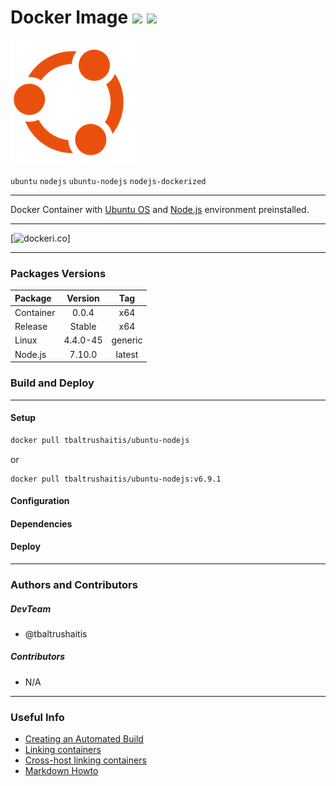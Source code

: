 # Docker Image [![](https://images.microbadger.com/badges/version/tbaltrushaitis/ubuntu-nodejs.svg)](https://microbadger.com/images/tbaltrushaitis/ubuntu-nodejs) [![](https://images.microbadger.com/badges/image/tbaltrushaitis/ubuntu-nodejs.svg)](https://microbadger.com/images/tbaltrushaitis/ubuntu-nodejs)

![Ubuntu Logo](https://raw.githubusercontent.com/docker-library/docs/01c12653951b2fe592c1f93a13b4e289ada0e3a1/ubuntu/logo.png)

`ubuntu` `nodejs` `ubuntu-nodejs` `nodejs-dockerized`

--------

Docker Container with [Ubuntu OS](https://www.ubuntu.com "Ubuntu official") and [Node.js](https://nodejs.org "Node Foundation") environment preinstalled.

--------

[![dockeri.co](http://dockeri.co/image/tbaltrushaitis/ubuntu-nodejs)]

--------

### Packages Versions ###

 Package | Version  | Tag
:--------|:--------:|:---:
 Container | 0.0.4 | x64
 Release | Stable | x64
 Linux   | 4.4.0-45 | generic
 Node.js | 7.10.0 | latest

### Build and Deploy ###
--------

#### Setup

```bash
docker pull tbaltrushaitis/ubuntu-nodejs
```
or
```
docker pull tbaltrushaitis/ubuntu-nodejs:v6.9.1
```

#### Configuration
#### Dependencies
#### Deploy

--------

### Authors and Contributors ###

##### DevTeam #####
  + @tbaltrushaitis

##### Contributors #####
  - N/A

--------

### Useful Info ###

 - [Creating an Automated Build](https://docs.docker.com/docker-hub/builds/)
 - [Linking containers](https://docs.docker.com/engine/userguide/networking/default_network/dockerlinks.md)
 - [Cross-host linking containers](https://docs.docker.com/engine/admin/ambassador_pattern_linking.md)
 - [Markdown Howto](https://bitbucket.org/tutorials/markdowndemo)
